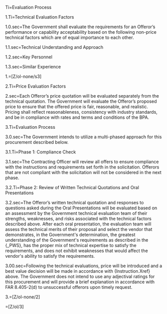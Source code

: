 Ti=Evaluation Process

1.Ti=Technical Evaluation Factors

1.0.sec=The Government shall evaluate the requirements for an Offeror’s performance or capability acceptability based on the following non-price technical factors which are of equal importance to each other.

1.1.sec=Technical Understanding and Approach

1.2.sec=Key Personnel

1.3.sec=Similar Experience

1.=[Z/ol-none/s3]

2.Ti=Price Evaluation Factors

2.sec=Each Offeror’s price quotation will be evaluated separately from the technical quotation. The Government will evaluate the Offeror’s proposed price to ensure that the offered price is fair, reasonable, and realistic. Pricing shall reflect reasonableness, consistency with industry standards, and be in compliance with rates and terms and conditions of the BPA.

3.Ti=Evaluation Process

3.0.sec=The Government intends to utilize a multi-phased approach for this procurement described below.

3.1.Ti=Phase 1: Compliance Check

3.1.sec=The Contracting Officer will review all offers to ensure compliance with the instructions and requirements set forth in the solicitation. Offerors that are not compliant with the solicitation will not be considered in the next phase.

3.2.Ti=Phase 2: Review of Written Technical Quotations and Oral Presentations

3.2.sec=The Offeror’s written technical quotation and responses to questions asked during the Oral Presentations will be evaluated based on an assessment by the Government technical evaluation team of their strengths, weaknesses, and risks associated with the technical factors described above. After each oral presentation, the evaluation team will assess the technical merits of their proposal and select the vendor that demonstrates, in the Government's determination, the greatest understanding of the Government's requirements as described in the {_PWS}, has the proper mix of technical expertise to satisfy the requirements, and does not exhibit weaknesses that would affect the vendor's ability to satisfy the requirements.

3.00.sec=Following the technical evaluations, price will be introduced and a best value decision will be made in accordance with {Instruction.Xref} above. The Government does not intend to use any adjectival ratings for this procurement and will provide a brief explanation in accordance with FAR 8.405-2(d) to unsuccessful offerors upon timely request.

3.=[Z/ol-none/2]

=[Z/ol/3]
